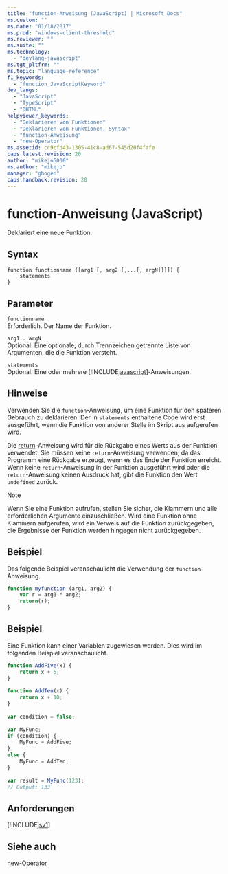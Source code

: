 ```yaml
---
title: "function-Anweisung (JavaScript) | Microsoft Docs"
ms.custom: ""
ms.date: "01/18/2017"
ms.prod: "windows-client-threshold"
ms.reviewer: ""
ms.suite: ""
ms.technology: 
  - "devlang-javascript"
ms.tgt_pltfrm: ""
ms.topic: "language-reference"
f1_keywords: 
  - "function_JavaScriptKeyword"
dev_langs: 
  - "JavaScript"
  - "TypeScript"
  - "DHTML"
helpviewer_keywords: 
  - "Deklarieren von Funktionen"
  - "Deklarieren von Funktionen, Syntax"
  - "function-Anweisung"
  - "new-Operator"
ms.assetid: cc9cfd43-1305-41c8-ad67-545d20f4fafe
caps.latest.revision: 20
author: "mikejo5000"
ms.author: "mikejo"
manager: "ghogen"
caps.handback.revision: 20
---
```

# function-Anweisung (JavaScript)
Deklariert eine neue Funktion.  
  
## Syntax  
  
```  
function functionname ([arg1 [, arg2 [,...[, argN]]]]) {  
    statements  
}   
```  
  
## Parameter  
 `functionname`  
 Erforderlich.  Der Name der Funktion.  
  
 `arg1...argN`  
 Optional.  Eine optionale, durch Trennzeichen getrennte Liste von Argumenten, die die Funktion versteht.  
  
 `statements`  
 Optional.  Eine oder mehrere [!INCLUDE[javascript](../../javascript/includes/javascript-md.md)]\-Anweisungen.  
  
## Hinweise  
 Verwenden Sie die `function`\-Anweisung, um eine Funktion für den späteren Gebrauch zu deklarieren.  Der in `statements` enthaltene Code wird erst ausgeführt, wenn die Funktion von anderer Stelle im Skript aus aufgerufen wird.  
  
 Die [return](../../javascript/reference/return-statement-javascript.md)\-Anweisung wird für die Rückgabe eines Werts aus der Funktion verwendet.  Sie müssen keine `return`\-Anweisung verwenden, da das Programm eine Rückgabe erzeugt, wenn es das Ende der Funktion erreicht.  Wenn keine `return`\-Anweisung in der Funktion ausgeführt wird oder die `return`\-Anweisung keinen Ausdruck hat, gibt die Funktion den Wert `undefined` zurück.  
  
> [!NOTE]
>  Wenn Sie eine Funktion aufrufen, stellen Sie sicher, die Klammern und alle erforderlichen Argumente einzuschließen.  Wird eine Funktion ohne Klammern aufgerufen, wird ein Verweis auf die Funktion zurückgegeben, die Ergebnisse der Funktion werden hingegen nicht zurückgegeben.  
  
## Beispiel  
 Das folgende Beispiel veranschaulicht die Verwendung der `function`\-Anweisung.  
  
```javascript  
function myfunction (arg1, arg2) {  
    var r = arg1 * arg2;  
    return(r);  
}  
```  
  
## Beispiel  
 Eine Funktion kann einer Variablen zugewiesen werden.  Dies wird im folgenden Beispiel veranschaulicht.  
  
```javascript  
function AddFive(x) {  
    return x + 5;  
}  
  
function AddTen(x) {  
    return x + 10;  
}  
  
var condition = false;  
  
var MyFunc;  
if (condition) {  
    MyFunc = AddFive;  
}  
else {  
    MyFunc = AddTen;  
}  
  
var result = MyFunc(123);  
// Output: 133  
```  
  
## Anforderungen  
 [!INCLUDE[jsv1](../../javascript/misc/includes/jsv1-md.md)]  
  
## Siehe auch  
 [new\-Operator](../../javascript/reference/new-operator-decrementjavascript.md)